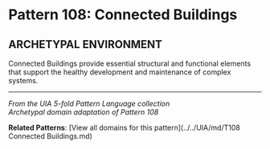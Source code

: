 # Pattern 108: Connected Buildings

## ARCHETYPAL ENVIRONMENT

Connected Buildings provide essential structural and functional elements that support the healthy development and maintenance of complex systems.

---

*From the UIA 5-fold Pattern Language collection*  
*Archetypal domain adaptation of Pattern 108*

**Related Patterns**: [View all domains for this pattern](../../UIA/md/T108 Connected Buildings.md)